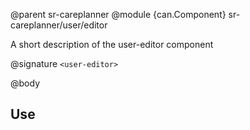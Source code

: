 @parent sr-careplanner
@module {can.Component} sr-careplanner/user/editor <user-editor>

A short description of the user-editor component

@signature `<user-editor>`

@body

## Use

